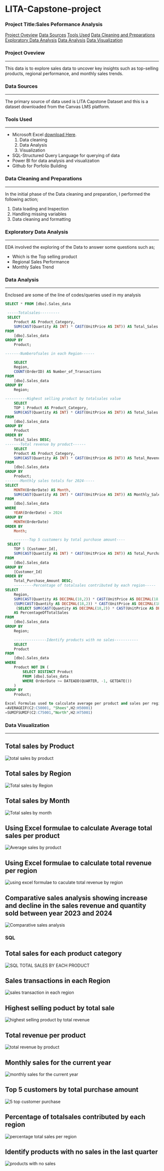 # LITA-Capstone-project

### Project Title:Sales Peformance Analysis 
[Project Oveview](#project_overview)
[Data Sources](#data-sources)
[Tools Used](#tools-used)
[Data Cleaning and Preparations](#data-cleaning-and-preparations)
[Exploratory Data Analysis](#exploratory-data-analysis)
[Data Analysis](#data-analysis)
[Data Visualization](#Data-visualization)
### Project Oveview
---
This data is to explore sales data to uncover key insights such as top-selling products, regional performance, and monthly sales trends.

### Data Sources
---
The primary source of data used is LITA Capstone Dataset and this is a dataset downloaded from the Canvas LMS platform.

### Tools Used
---
- Microsoft Excel [download Here](https://www.microsoft.com).
  1. Data cleaning
  2. Data Analysis
  3. Visualization
- SQL-Structured Query Language for querying of data
- Power BI for data analysis and visualization
- Github for Porfolio Building

### Data Cleaning and Preparations
---
In the initial phase of the Data cleaning and preparation, I performed the following action;
1. Data loading and Inspection
2. Handling missing variables
3. Data cleaning and formatting

### Exploratory Data Analysis
---
EDA involved the exploring of the Data to answer some questions such as;
- Which is the Top selling product
- Regional Sales Performance
- Monthly Sales Trend
  
### Data Analysis
---
Enclosed are some of the line of codes/queries used in my analysis
```SQL
SELECT * FROM [dbo].Sales_data

 -----Totalsales---------
 SELECT 
    Product AS Product_Category,
    SUM(CAST(Quantity AS INT) * CAST(UnitPrice AS INT)) AS Total_Sales
FROM 
    [dbo].Sales_data
GROUP BY 
    Product;

-------Numberofsales in each Region------

	SELECT 
    Region,
    COUNT(OrderID) AS Number_of_Transactions
FROM 
    [dbo].Sales_data
GROUP BY 
    Region;

----------Highest selling product by totalsales value
	SELECT 
    TOP 1 Product AS Product_Category,
    SUM(CAST(Quantity AS INT) * CAST(UnitPrice AS INT)) AS Total_Sales
FROM 
    [dbo].Sales_data
GROUP BY 
    Product
ORDER BY 
    Total_Sales DESC;
-------Total revenue by product------
	SELECT 
    Product AS Product_Category,
    SUM(CAST(Quantity AS INT) * CAST(UnitPrice AS INT)) AS Total_Revenue
FROM 
    [dbo].Sales_data
GROUP BY 
    Product;
-------Monthly sales totals for 2024-----
SELECT 
    MONTH(OrderDate) AS Month,
    SUM(CAST(Quantity AS INT) * CAST(UnitPrice AS INT)) AS Monthly_Sales
FROM 
    [dbo].Sales_data
WHERE 
    YEAR(OrderDate) = 2024
GROUP BY 
    MONTH(OrderDate)
ORDER BY 
    Month;

	-------Top 5 customers by total purchase amount----
 SELECT 
    TOP 5 [Customer_Id],
    SUM(CAST(Quantity AS INT) * CAST(UnitPrice AS INT)) AS Total_Purchase_Amount
FROM 
    [dbo].Sales_data
GROUP BY 
    [Customer_Id]
ORDER BY 
    Total_Purchase_Amount DESC;
	---------Percentage of totalsales contributed by each region-----
SELECT 
    Region,
    SUM(CAST(Quantity AS DECIMAL(18,2)) * CAST(UnitPrice AS DECIMAL(18,2))) AS TotalSalesByRegion,
    (SUM(CAST(Quantity AS DECIMAL(18,2)) * CAST(UnitPrice AS DECIMAL(18,2))) / 
     (SELECT SUM(CAST(Quantity AS DECIMAL(18,2)) * CAST(UnitPrice AS DECIMAL(18,2))) FROM [dbo].Sales_data)) * 100 
    AS PercentageOfTotalSales
FROM 
    [dbo].Sales_data
GROUP BY 
    Region;

	---------------Identify products with no sales-----------
	SELECT 
    Product
FROM 
    [dbo].Sales_data
WHERE 
    Product NOT IN (
        SELECT DISTINCT Product
        FROM [dbo].Sales_data
        WHERE OrderDate >= DATEADD(QUARTER, -1, GETDATE())
    )
GROUP BY 
    Product;

Excel Formulas used to calculate average per product and sales per region respectively
=AVERAGEIF(C2:C50001, "Shoes",H2:H50001)
=SUMIFSUMIF(C2:C75001,"North",H2:H75001)

```
### Data Visualization
---
## Total sales by Product
![total sales by product](https://github.com/user-attachments/assets/1654e60d-be03-4dd1-bca2-ed30d4acba3a)
## Total sales by Region
![Total sales by Region](https://github.com/user-attachments/assets/6bb490f0-3308-40a6-a815-b9c6352baa61)
## Total sales by Month
![Total sales by month](https://github.com/user-attachments/assets/1b3d2674-473b-48b0-94ce-5a1034a18ba1)
## Using Excel formulae to calculate Average total sales per product
![Average sales by product](https://github.com/user-attachments/assets/a8c1fad9-94ee-4c31-9538-a82087d27d64)
## Using Excel formulae to calculate total revenue per region
![using excel formulae to caculate total revenue by region](https://github.com/user-attachments/assets/641e54d5-d8cd-4597-912d-432fe7d083f5)

## Comparative sales analysis showing increase and decline in the sales revenue and quantity sold between year 2023 and 2024
![Comparative sales analysis](https://github.com/user-attachments/assets/cbfb7457-bb24-4bf5-902e-8e1fad8298f8)

### SQL
## Total sales for each product category
![SQL TOTAL SALES BY EACH PRODUCT](https://github.com/user-attachments/assets/fb2e0291-fc6a-4e38-ac4f-ad22f2e70dc0)
## Sales transactions in each Region
![sales transaction in each region](https://github.com/user-attachments/assets/e5c92e29-d1b9-4b95-a991-d6cfb70c72ad)
## Highest selling poduct by total sale
![highest selling product by total revenue](https://github.com/user-attachments/assets/04141d54-3315-44e9-8d19-b5c9d5a0dd5b)
## Total revenue per product
![total revenue by product](https://github.com/user-attachments/assets/347bfc12-2a16-478f-ab59-6517254097ff)
## Monthly sales for the current year
![monthly sales for the current year](https://github.com/user-attachments/assets/5bc5d0f9-fbcc-4bbd-b40c-b80b8e4a140c)
## Top 5 customers by total purchase amount
![5 top customer purchase](https://github.com/user-attachments/assets/087647d8-4441-43cb-a00e-1f866907399b)
## Percentage of totalsales contributed by each region
![percentage total sales per region](https://github.com/user-attachments/assets/804cd922-1e19-4788-806e-4d3fc8f35654)
## Identify products with no sales in the last quarter
![products with no sales](https://github.com/user-attachments/assets/ab95774e-256c-48fb-96fc-898798247b96)
